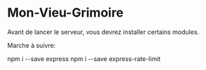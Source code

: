 # Mon-Vieu-Grimoire

Avant de lancer le serveur, vous devrez installer certains modules.

Marche à suivre:


npm i --save express
npm i --save express-rate-limit

